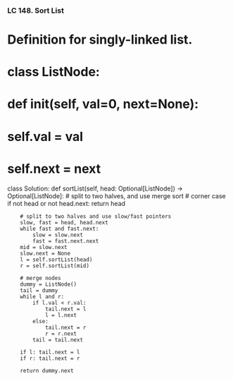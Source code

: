 ### LC 148. Sort List
# Definition for singly-linked list.
# class ListNode:
#     def __init__(self, val=0, next=None):
#         self.val = val
#         self.next = next
class Solution:
    def sortList(self, head: Optional[ListNode]) -> Optional[ListNode]:
        # split to two halves, and use merge sort
        # corner case
        if not head or not head.next: return head

        # split to two halves and use slow/fast pointers 
        slow, fast = head, head.next
        while fast and fast.next:
            slow = slow.next
            fast = fast.next.next
        mid = slow.next
        slow.next = None
        l = self.sortList(head)
        r = self.sortList(mid)

        # merge nodes 
        dummy = ListNode()
        tail = dummy
        while l and r:
            if l.val < r.val:
                tail.next = l
                l = l.next
            else:
                tail.next = r
                r = r.next
            tail = tail.next
        
        if l: tail.next = l
        if r: tail.next = r
        
        return dummy.next
        